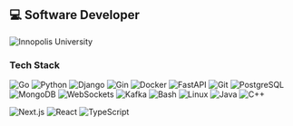 ## 💻 Software Developer

![Innopolis University](https://img.shields.io/badge/Innopolis%20University-Student-00cc99?style=for-the-badge)

### Tech Stack  
![Go](https://img.shields.io/badge/Go-ffb3ba?logo=go&logoColor=black) ![Python](https://img.shields.io/badge/Python-ffc3e6?logo=python&logoColor=black)  ![Django](https://img.shields.io/badge/Django-dabaff?logo=django&logoColor=black)  ![Gin](https://img.shields.io/badge/Gin-ffc3e6?logo=go&logoColor=black)  ![Docker](https://img.shields.io/badge/Docker-b3ffff?logo=docker&logoColor=black)  ![FastAPI](https://img.shields.io/badge/FastAPI-ffb3ba?logo=fastapi&logoColor=black)  ![Git](https://img.shields.io/badge/Git-ffc3e6?logo=git&logoColor=black)  ![PostgreSQL](https://img.shields.io/badge/PostgreSQL-ffffba?logo=postgresql&logoColor=black)  ![MongoDB](https://img.shields.io/badge/MongoDB-dabaff?logo=mongodb&logoColor=black)  ![WebSockets](https://img.shields.io/badge/WebSockets-ffb3ba?logo=websocket&logoColor=black)  ![Kafka](https://img.shields.io/badge/Kafka-ffc3e6?logo=apachekafka&logoColor=black)  ![Bash](https://img.shields.io/badge/Bash-b3ffff?logo=gnubash&logoColor=black)  ![Linux](https://img.shields.io/badge/Linux-ffb3ba?logo=linux&logoColor=black) ![Java](https://img.shields.io/badge/Java-ffffba?logo=openjdk&logoColor=black)  ![C++](https://img.shields.io/badge/C++-dabaff?logo=cplusplus&logoColor=black)

![Next.js](https://img.shields.io/badge/Next.js-ffffba?logo=nextdotjs&logoColor=black) ![React](https://img.shields.io/badge/React-ffc3e6?logo=react&logoColor=black) ![TypeScript](https://img.shields.io/badge/TypeScript-dabaff?logo=typescript&logoColor=black)

